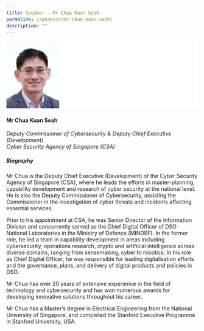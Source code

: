 ```yaml
---
title: Speaker – Mr Chua Kuan Seah
permalink: /speakers/mr-chua-kuan-seah/
description: ""
---
```

![](/images/2023%20Speakers/chua%20kuan%20seah.png)

#### **Mr Chua Kuan Seah**

*Deputy Commissioner of Cybersecurity &amp; Deputy Chief Executive (Development) <br>
Cyber Security Agency of Singapore (CSA)*


##### **Biography**
Mr Chua is the Deputy Chief Executive (Development) of the Cyber Security Agency of Singapore (CSA), where he leads the efforts in master-planning, capability development and research of cyber security at the national level.  He is also the Deputy Commissioner of Cybersecurity, assisting the Commissioner in the investigation of cyber threats and incidents affecting essential services.
 
Prior to his appointment at CSA, he was Senior Director of the Information Division and concurrently served as the Chief Digital Officer of DSO National Laboratories in the Ministry of Defence (MINDEF). In the former role, he led a team in capability development in areas including cybersecurity, operations research, crypto and artificial intelligence across diverse domains, ranging from sensemaking, cyber to robotics. In his role as Chief Digital Officer, he was responsible for leading digitalisation efforts and the governance, plans, and delivery of digital products and policies in DSO.
 
Mr Chua has over 20 years of extensive experience in the field of technology and cybersecurity and has won numerous awards for developing innovative solutions throughout his career.  
 
Mr Chua has a Master’s degree in Electrical Engineering from the National University of Singapore, and completed the Stanford Executive Programme in Stanford University, USA.
